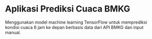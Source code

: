 # Aplikasi Prediksi Cuaca BMKG

Menggunakan model machine learning TensorFlow untuk memprediksi kondisi cuaca 6 jam ke depan berbasis data dari API BMKG dan input manual.

